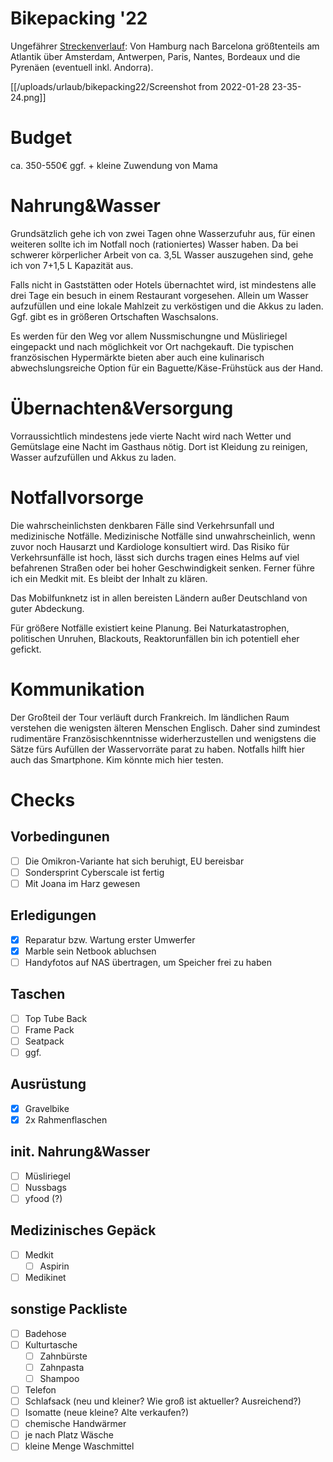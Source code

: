 # Bikepacking '22

Ungefährer [Streckenverlauf](https://www.google.com/maps/dir/Hamburg/Cuxhaven/Holwerd,+Niederlande/Amsterdam,+Niederlande/Calais,+Frankreich/Paris,+Frankreich/Nantes,+Frankreich/Bayonne,+Frankreich/Port%C3%A9-Puymorens,+Frankreich/Barcelona,+Spanien/): Von Hamburg nach Barcelona größtenteils am Atlantik über Amsterdam, Antwerpen, Paris, Nantes, Bordeaux und die Pyrenäen (eventuell inkl. Andorra).

[[/uploads/urlaub/bikepacking22/Screenshot from 2022-01-28 23-35-24.png]]

# Budget
ca. 350-550€
ggf. + kleine Zuwendung von Mama

# Nahrung&Wasser
Grundsätzlich gehe ich von zwei Tagen ohne Wasserzufuhr aus, für einen weiteren sollte ich im Notfall noch (rationiertes) Wasser haben. Da bei schwerer körperlicher Arbeit von ca. 3,5L Wasser auszugehen sind, gehe ich von 7+1,5 L Kapazität aus.

Falls nicht in Gaststätten oder Hotels übernachtet wird, ist mindestens alle drei Tage ein besuch in einem Restaurant vorgesehen. Allein um Wasser aufzufüllen und eine lokale Mahlzeit zu verköstigen und die Akkus zu laden. Ggf. gibt es in größeren Ortschaften Waschsalons.

Es werden für den Weg vor allem Nussmischungne und Müsliriegel eingepackt und nach möglichkeit vor Ort nachgekauft. Die typischen französischen Hypermärkte bieten aber auch eine kulinarisch abwechslungsreiche Option für ein Baguette/Käse-Frühstück aus der Hand.

# Übernachten&Versorgung
Vorraussichtlich mindestens jede vierte Nacht wird nach Wetter und Gemütslage eine Nacht im Gasthaus nötig. Dort ist Kleidung zu reinigen, Wasser aufzufüllen und Akkus zu laden.

# Notfallvorsorge
Die wahrscheinlichsten denkbaren Fälle sind Verkehrsunfall und medizinische Notfälle.
Medizinische Notfälle sind unwahrscheinlich, wenn zuvor noch Hausarzt und Kardiologe konsultiert wird.
Das Risiko für Verkehrsunfälle ist hoch, lässt sich durchs tragen eines Helms auf viel befahrenen Straßen oder bei hoher Geschwindigkeit senken. Ferner führe ich ein Medkit mit. Es bleibt der Inhalt zu klären.

Das Mobilfunknetz ist in allen bereisten Ländern außer Deutschland von guter Abdeckung.

Für größere Notfälle existiert keine Planung. Bei Naturkatastrophen, politischen Unruhen, Blackouts, Reaktorunfällen bin ich potentiell eher gefickt.

# Kommunikation
Der Großteil der Tour verläuft durch Frankreich. Im ländlichen Raum verstehen die wenigsten älteren Menschen Englisch. Daher sind zumindest rudimentäre Französischkenntnisse widerherzustellen und wenigstens die Sätze fürs Aufüllen der Wasservorräte parat zu haben. Notfalls hilft hier auch das Smartphone. Kim könnte mich hier testen.

# Checks

## Vorbedingunen
- [ ] Die Omikron-Variante hat sich beruhigt, EU bereisbar
- [ ] Sondersprint Cyberscale ist fertig
- [ ] Mit Joana im Harz gewesen

## Erledigungen
- [x] Reparatur bzw. Wartung erster Umwerfer
- [x] Marble sein Netbook abluchsen
- [ ] Handyfotos auf NAS übertragen, um Speicher frei zu haben

## Taschen
- [ ] Top Tube Back
- [ ] Frame Pack
- [ ] Seatpack
- [ ] ggf. 

## Ausrüstung
- [x] Gravelbike
- [x] 2x Rahmenflaschen

## init. Nahrung&Wasser
- [ ] Müsliriegel
- [ ] Nussbags
- [ ] yfood (?)

## Medizinisches Gepäck
- [ ] Medkit
  - [ ] Aspirin
- [ ] Medikinet

## sonstige Packliste
- [ ] Badehose
- [ ] Kulturtasche
  - [ ] Zahnbürste
  - [ ] Zahnpasta
  - [ ] Shampoo
- [ ] Telefon
- [ ] Schlafsack (neu und kleiner? Wie groß ist aktueller? Ausreichend?)
- [ ] Isomatte (neue kleine? Alte verkaufen?)
- [ ] chemische Handwärmer
- [ ] je nach Platz Wäsche
- [ ] kleine Menge Waschmittel
